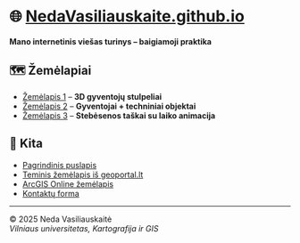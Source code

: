# 🌐 [NedaVasiliauskaite.github.io](https://nedavasiliauskaite.github.io)

**Mano internetinis viešas turinys – baigiamoji praktika**

## 🗺️ Žemėlapiai

- [Žemėlapis 1](1_praktinis/map_1.html) – **3D gyventojų stulpeliai**
- [Žemėlapis 2](1_praktinis/map_2.html) – **Gyventojai + techniniai objektai**
- [Žemėlapis 3](1_praktinis/map_3.html) – **Stebėsenos taškai su laiko animacija**

## 📂 Kita

- [Pagrindinis puslapis](index.html)
- [Teminis žemėlapis iš geoportal.lt](2_praktinis/index.html)
- [ArcGIS Online žemėlapis](3_praktinis/index.html)
- [Kontaktų forma](kontaktai.html)

---

© 2025 Neda Vasiliauskaitė  
_Vilniaus universitetas, Kartografija ir GIS_
